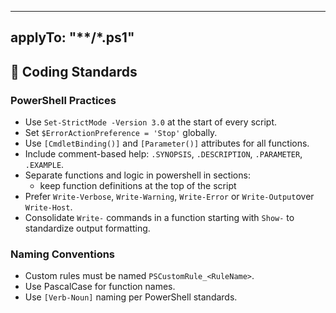 

---
applyTo: "**/*.ps1"
---

## 🧩 Coding Standards

### PowerShell Practices

- Use `Set-StrictMode -Version 3.0` at the start of every script.
- Set `$ErrorActionPreference = 'Stop'` globally.
- Use `[CmdletBinding()]` and `[Parameter()]` attributes for all functions.
- Include comment-based help: `.SYNOPSIS`, `.DESCRIPTION`, `.PARAMETER`, `.EXAMPLE`.
- Separate functions and logic in powershell in sections:
  - keep function definitions at the top of the script
- Prefer `Write-Verbose`, `Write-Warning`, `Write-Error` or `Write-Output`over `Write-Host`.
- Consolidate `Write-` commands in a function starting with `Show-` to standardize output formatting.

### Naming Conventions

- Custom rules must be named `PSCustomRule_<RuleName>`.
- Use PascalCase for function names.
- Use `[Verb-Noun]` naming per PowerShell standards.
